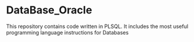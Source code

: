 # DataBase_Oracle
This repository contains code written in PLSQL. It includes the most useful programming language instructions for Databases
